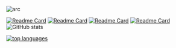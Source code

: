 
![arc](https://github.com/jonalinux/jonalinux/assets/103053714/87d24300-52da-4164-854d-0a69dbf38aac)

[![Readme Card](https://github-readme-stats.vercel.app/api/pin/?username=architalia&repo=clean)](https://github.com/ArchItalia/clean) [![Readme Card](https://github-readme-stats.vercel.app/api/pin/?username=architalia&repo=installscript)](https://github.com/ArchItalia/installscript)
[![Readme Card](https://github-readme-stats.vercel.app/api/pin/?username=architalia&repo=architalia-live)](https://github.com/ArchItalia/architalia-live) [![Readme Card](https://github-readme-stats.vercel.app/api/pin/?username=architalia&repo=site)](https://github.com/ArchItalia/site)
![GitHub stats](https://github-readme-stats.vercel.app/api?username=jonalinux&show_icons=true&theme=transparent&show=reviews,discussions_started,discussions_answered) 

[![top languages](https://github-readme-stats.vercel.app/api/top-langs/?username=jonalinux&theme=white-black&layout=donut&langs_count=10)](https://github.com/jonalinux/)
